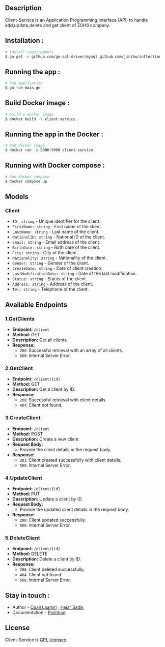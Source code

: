 ## Description

Client-Service is an Application Programming Interface (API) to handle add,update,delete and get client of ZOHS company.
## Installation :
```bash
# install requirements
$ go get -u github.com/go-sql-driver/mysql github.com/jinzhu/inflection github.com/gorilla/mux github.com/joho/godotenv github.com/jinzhu/inflection github.com/dgrijalva/jwt-go github.com/rs/cors
```
## Running the app : 
```bash
# Run application
$ go run main.go
```
## Build Docker image : 
```bash
# build a docker image
$ docker build -t client-service .
```
## Running the app in the Docker : 
```bash
# Run docker image
$ docker run -p 5000:5000 client-service
```
## Running with Docker compose :
```bash
# Run docker compose
$ docker compose up
```

## Models

### Client

- `ID: string` - Unique identifier for the client.
- `FirstName: string` - First name of the client.
- `LastName: string` - Last name of the client.
- `NationalID: string` - National ID of the client.
- `Email: string` - Email address of the client.
- `BirthDate: string` - Birth date of the client.
- `City: string` - City of the client.
- `Nationality: string` - Nationality of the client.
- `Gender: string` - Gender of the client.
- `CreateDate: string` - Date of client creation.
- `LastModificationDate: string` - Date of the last modification.
- `Status: string` - Status of the client.
- `Address: string` - Address of the client.
- `Tel: string` - Telephone of the client.

## Available Endpoints

### 1.GetClients

- **Endpoint:** `/client`
- **Method:** GET
- **Description:** Get all clients.
- **Response:**
  - `200`: Successful retrieval with an array of all clients.
  - `500`: Internal Server Error.

### 2.GetClient

- **Endpoint:** `/client/{id}`
- **Method:** GET
- **Description:** Get a client by ID.
- **Response:**
  - `200`: Successful retrieval with client details.
  - `404`: Client not found.

### 3.CreateClient

- **Endpoint:** `/client`
- **Method:** POST
- **Description:** Create a new client.
- **Request Body:**
  - Provide the client details in the request body.
- **Response:**
  - `201`: Client created successfully with client details.
  - `500`: Internal Server Error.

### 4.UpdateClient

- **Endpoint:** `/client/{id}`
- **Method:** PUT
- **Description:** Update a client by ID.
- **Request Body:**
  - Provide the updated client details in the request body.
- **Response:**
  - `200`: Client updated successfully.
  - `500`: Internal Server Error.

### 5.DeleteClient

- **Endpoint:** `/client/{id}`
- **Method:** DELETE
- **Description:** Delete a client by ID.
- **Response:**
  - `200`: Client deleted successfully.
  - `404`: Client not found.
  - `500`: Internal Server Error.




## Stay in touch :
- Author - [Ouail Laamiri](https://www.linkedin.com/in/ouaillaamiri/) , [Hajar Sadik](https://www.linkedin.com/in/hajar-sadik-b27594268?miniProfileUrn=urn%3Ali%3Afs_miniProfile%3AACoAAEGU9k8BLhHzARArf7SblDplgU6ufFqc-0w&lipi=urn%3Ali%3Apage%3Ad_flagship3_search_srp_all%3BwRckppvzRNiFd9xB2PswKw%3D%3D)
- Documentation - [Postman](https://documenter.getpostman.com/view/27440422/2s9YkuXxNb)

## License

Client-Service is [GPL licensed](LICENSE).





